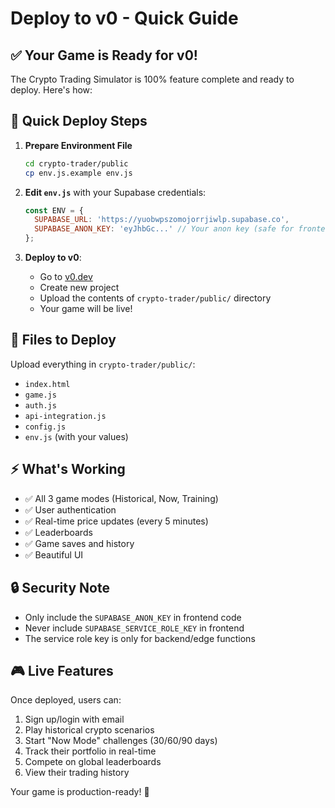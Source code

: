 # Deploy to v0 - Quick Guide

## ✅ Your Game is Ready for v0!

The Crypto Trading Simulator is 100% feature complete and ready to deploy. Here's how:

## 🚀 Quick Deploy Steps

1. **Prepare Environment File**
   ```bash
   cd crypto-trader/public
   cp env.js.example env.js
   ```
   
2. **Edit `env.js`** with your Supabase credentials:
   ```javascript
   const ENV = {
     SUPABASE_URL: 'https://yuobwpszomojorrjiwlp.supabase.co',
     SUPABASE_ANON_KEY: 'eyJhbGc...' // Your anon key (safe for frontend)
   };
   ```

3. **Deploy to v0**:
   - Go to [v0.dev](https://v0.dev)
   - Create new project
   - Upload the contents of `crypto-trader/public/` directory
   - Your game will be live!

## 📁 Files to Deploy

Upload everything in `crypto-trader/public/`:
- `index.html`
- `game.js`
- `auth.js`
- `api-integration.js`
- `config.js`
- `env.js` (with your values)

## ⚡ What's Working

- ✅ All 3 game modes (Historical, Now, Training)
- ✅ User authentication
- ✅ Real-time price updates (every 5 minutes)
- ✅ Leaderboards
- ✅ Game saves and history
- ✅ Beautiful UI

## 🔒 Security Note

- Only include the `SUPABASE_ANON_KEY` in frontend code
- Never include `SUPABASE_SERVICE_ROLE_KEY` in frontend
- The service role key is only for backend/edge functions

## 🎮 Live Features

Once deployed, users can:
1. Sign up/login with email
2. Play historical crypto scenarios
3. Start "Now Mode" challenges (30/60/90 days)
4. Track their portfolio in real-time
5. Compete on global leaderboards
6. View their trading history

Your game is production-ready! 🎉 